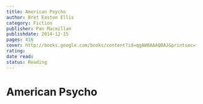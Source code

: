 ```yaml
---
title: American Psycho
author: Bret Easton Ellis
category: Fiction
publisher: Pan Macmillan
publishdate: 2014-12-15
pages: 416
cover: http://books.google.com/books/content?id=qgAWBAAAQBAJ&printsec=frontcover&img=1&zoom=1&source=gbs_api
rating: 
date read: 
status: Reading
---
```

# American Psycho